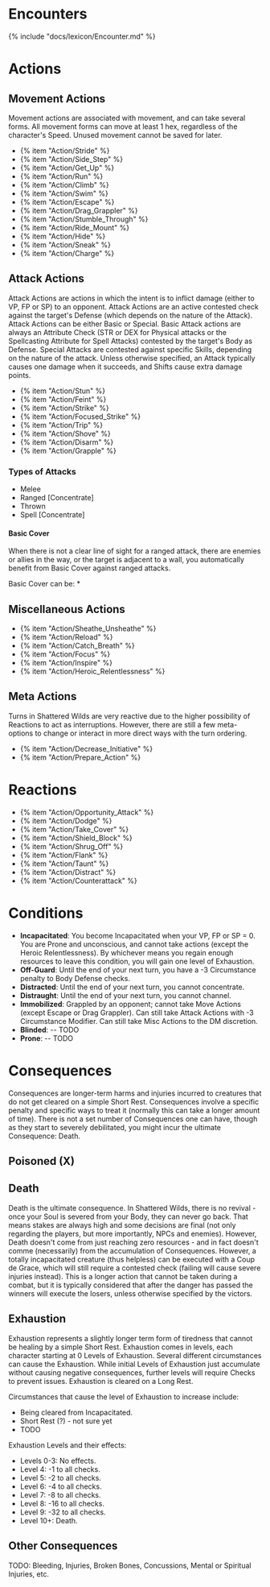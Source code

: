 # Encounters

{% include "docs/lexicon/Encounter.md" %}

# Actions

## Movement Actions

Movement actions are associated with movement, and can take several forms. All movement forms can move at least 1 hex, regardless of the character's Speed. Unused movement cannot be saved for later.

* {% item "Action/Stride" %}
* {% item "Action/Side_Step" %}
* {% item "Action/Get_Up" %}
* {% item "Action/Run" %}
* {% item "Action/Climb" %}
* {% item "Action/Swim" %}
* {% item "Action/Escape" %}
* {% item "Action/Drag_Grappler" %}
* {% item "Action/Stumble_Through" %}
* {% item "Action/Ride_Mount" %}
* {% item "Action/Hide" %}
* {% item "Action/Sneak" %}
* {% item "Action/Charge" %}

## Attack Actions

Attack Actions are actions in which the intent is to inflict damage (either to VP, FP or SP) to an opponent. Attack Actions are an active contested check against the target's Defense (which depends on the nature of the Attack). Attack Actions can be either Basic or Special. Basic Attack actions are always an Attribute Check (STR or DEX for Physical attacks or the Spellcasting Attribute for Spell Attacks) contested by the target's Body as Defense. Special Attacks are contested against specific Skills, depending on the nature of the attack. Unless otherwise specified, an Attack typically causes one damage when it succeeds, and Shifts cause extra damage points.

* {% item "Action/Stun" %}
* {% item "Action/Feint" %}
* {% item "Action/Strike" %}
* {% item "Action/Focused_Strike" %}
* {% item "Action/Trip" %}
* {% item "Action/Shove" %}
* {% item "Action/Disarm" %}
* {% item "Action/Grapple" %}

### Types of Attacks

* Melee
* Ranged [Concentrate]
* Thrown
* Spell [Concentrate]

#### Basic Cover

When there is not a clear line of sight for a ranged attack, there are enemies or allies in the way, or the target is adjacent to a wall, you automatically benefit from Basic Cover against ranged attacks.

Basic Cover can be:
* 

## Miscellaneous Actions

* {% item "Action/Sheathe_Unsheathe" %}
* {% item "Action/Reload" %}
* {% item "Action/Catch_Breath" %}
* {% item "Action/Focus" %}
* {% item "Action/Inspire" %}
* {% item "Action/Heroic_Relentlessness" %}

## Meta Actions

Turns in Shattered Wilds are very reactive due to the higher possibility of Reactions to act as interruptions. However, there are still a few meta-options to change or interact in more direct ways with the turn ordering.

* {% item "Action/Decrease_Initiative" %}
* {% item "Action/Prepare_Action" %}

# Reactions

* {% item "Action/Opportunity_Attack" %}
* {% item "Action/Dodge" %}
* {% item "Action/Take_Cover" %}
* {% item "Action/Shield_Block" %}
* {% item "Action/Shrug_Off" %}
* {% item "Action/Flank" %}
* {% item "Action/Taunt" %}
* {% item "Action/Distract" %}
* {% item "Action/Counterattack" %}

# Conditions

* **Incapacitated**: You become Incapacitated when your VP, FP or SP = 0. You are Prone and unconscious, and cannot take actions (except the Heroic Relentlessness). By whichever means you regain enough resources to leave this condition, you will gain one level of Exhaustion.
* **Off-Guard**: Until the end of your next turn, you have a -3 Circumstance penalty to Body Defense checks.
* **Distracted**: Until the end of your next turn, you cannot concentrate.
* **Distraught**: Until the end of your next turn, you cannot channel.
* **Immobilized**: Grappled by an opponent; cannot take Move Actions (except Escape or Drag Grappler). Can still take Attack Actions with -3 Circumstance Modifier. Can still take Misc Actions to the DM discretion.
* **Blinded**: -- TODO
* **Prone**: -- TODO

# Consequences

Consequences are longer-term harms and injuries incurred to creatures that do not get cleared on a simple Short Rest. Consequences involve a specific penalty and specific ways to treat it (normally this can take a longer amount of time). There is not a set number of Consequences one can have, though as they start to severely debilitated, you might incur the ultimate Consequence: Death.

## Poisoned (X)

## Death

Death is the ultimate consequence. In Shattered Wilds, there is no revival - once your Soul is severed from your Body, they can never go back. That means stakes are always high and some decisions are final (not only regarding the players, but more importantly, NPCs and enemies). However, Death doesn't come from just reaching zero resources - and in fact doesn't comme (necessarily) from the accumulation of Consequences. However, a totally incapacitated creature (thus helpless) can be executed with a Coup de Grace, which will still require a contested check (failing will cause severe injuries instead). This is a longer action that cannot be taken during a combat, but it is typically considered that after the danger has passed the winners will execute the losers, unless otherwise specified by the victors.

## Exhaustion

Exhaustion represents a slightly longer term form of tiredness that cannot be healing by a simple Short Rest. Exhaustion comes in levels, each character starting at 0 Levels of Exhaustion. Several different circumstances can cause the Exhaustion. While initial Levels of Exhaustion just accumulate without causing negative consequences, further levels will require Checks to prevent issues. Exhaustion is cleared on a Long Rest.

Circumstances that cause the level of Exhaustion to increase include:

* Being cleared from Incapacitated.
* Short Rest (?) - not sure yet
* TODO

Exhaustion Levels and their effects:

* Levels 0-3: No effects.
* Level 4: -1 to all checks.
* Level 5: -2 to all checks.
* Level 6: -4 to all checks.
* Level 7: -8 to all checks.
* Level 8: -16 to all checks.
* Level 9: -32 to all checks.
* Level 10+: Death.

## Other Consequences

TODO: Bleeding, Injuries, Broken Bones, Concussions, Mental or Spiritual Injuries, etc.